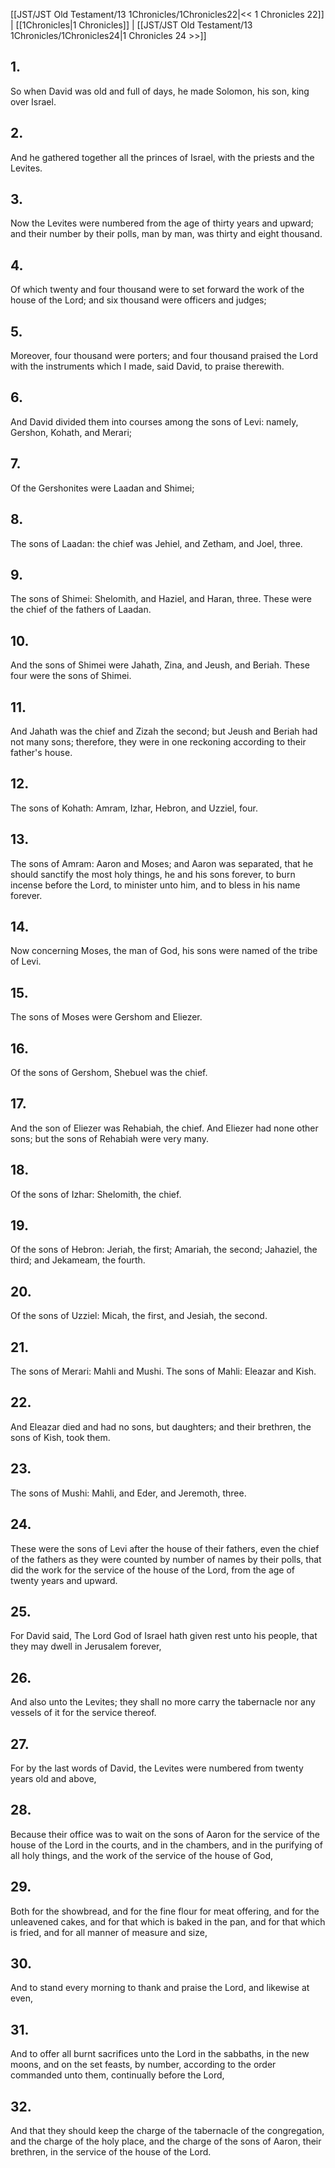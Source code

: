 [[JST/JST Old Testament/13 1Chronicles/1Chronicles22|<< 1 Chronicles 22]] | [[1Chronicles|1 Chronicles]] | [[JST/JST Old Testament/13 1Chronicles/1Chronicles24|1 Chronicles 24 >>]]
## 1.
So when David was old and full of days, he made Solomon, his son, king over Israel.
## 2.
And he gathered together all the princes of Israel, with the priests and the Levites.
## 3.
Now the Levites were numbered from the age of thirty years and upward; and their number by their polls, man by man, was thirty and eight thousand.
## 4.
Of which twenty and four thousand were to set forward the work of the house of the Lord; and six thousand were officers and judges;
## 5.
Moreover, four thousand were porters; and four thousand praised the Lord with the instruments which I made, said David, to praise therewith.
## 6.
And David divided them into courses among the sons of Levi: namely, Gershon, Kohath, and Merari;
## 7.
Of the Gershonites were Laadan and Shimei;
## 8.
The sons of Laadan: the chief was Jehiel, and Zetham, and Joel, three.
## 9.
The sons of Shimei: Shelomith, and Haziel, and Haran, three. These were the chief of the fathers of Laadan.
## 10.
And the sons of Shimei were Jahath, Zina, and Jeush, and Beriah. These four were the sons of Shimei.
## 11.
And Jahath was the chief and Zizah the second; but Jeush and Beriah had not many sons; therefore, they were in one reckoning according to their father\'s house.
## 12.
The sons of Kohath: Amram, Izhar, Hebron, and Uzziel, four.
## 13.
The sons of Amram: Aaron and Moses; and Aaron was separated, that he should sanctify the most holy things, he and his sons forever, to burn incense before the Lord, to minister unto him, and to bless in his name forever.
## 14.
Now concerning Moses, the man of God, his sons were named of the tribe of Levi.
## 15.
The sons of Moses were Gershom and Eliezer.
## 16.
Of the sons of Gershom, Shebuel was the chief.
## 17.
And the son of Eliezer was Rehabiah, the chief. And Eliezer had none other sons; but the sons of Rehabiah were very many.
## 18.
Of the sons of Izhar: Shelomith, the chief.
## 19.
Of the sons of Hebron: Jeriah, the first; Amariah, the second; Jahaziel, the third; and Jekameam, the fourth.
## 20.
Of the sons of Uzziel: Micah, the first, and Jesiah, the second.
## 21.
The sons of Merari: Mahli and Mushi. The sons of Mahli: Eleazar and Kish.
## 22.
And Eleazar died and had no sons, but daughters; and their brethren, the sons of Kish, took them.
## 23.
The sons of Mushi: Mahli, and Eder, and Jeremoth, three.
## 24.
These were the sons of Levi after the house of their fathers, even the chief of the fathers as they were counted by number of names by their polls, that did the work for the service of the house of the Lord, from the age of twenty years and upward.
## 25.
For David said, The Lord God of Israel hath given rest unto his people, that they may dwell in Jerusalem forever,
## 26.
And also unto the Levites; they shall no more carry the tabernacle nor any vessels of it for the service thereof.
## 27.
For by the last words of David, the Levites were numbered from twenty years old and above,
## 28.
Because their office was to wait on the sons of Aaron for the service of the house of the Lord in the courts, and in the chambers, and in the purifying of all holy things, and the work of the service of the house of God,
## 29.
Both for the showbread, and for the fine flour for meat offering, and for the unleavened cakes, and for that which is baked in the pan, and for that which is fried, and for all manner of measure and size,
## 30.
And to stand every morning to thank and praise the Lord, and likewise at even,
## 31.
And to offer all burnt sacrifices unto the Lord in the sabbaths, in the new moons, and on the set feasts, by number, according to the order commanded unto them, continually before the Lord,
## 32.
And that they should keep the charge of the tabernacle of the congregation, and the charge of the holy place, and the charge of the sons of Aaron, their brethren, in the service of the house of the Lord.

